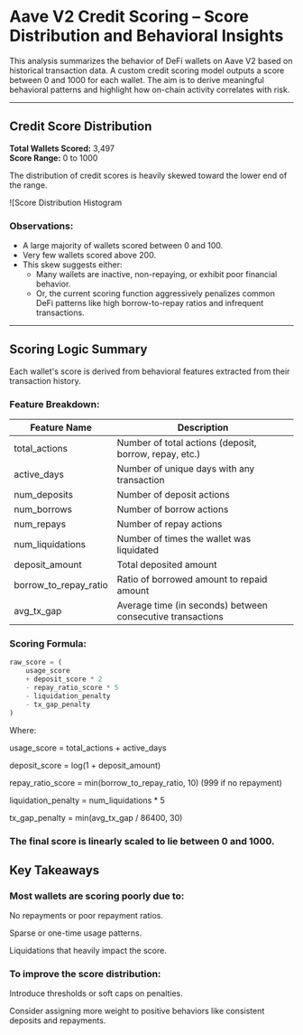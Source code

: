 # Aave V2 Credit Scoring – Score Distribution and Behavioral Insights

This analysis summarizes the behavior of DeFi wallets on Aave V2 based on historical transaction data. A custom credit scoring model outputs a score between 0 and 1000 for each wallet. The aim is to derive meaningful behavioral patterns and highlight how on-chain activity correlates with risk.

---

## Credit Score Distribution

**Total Wallets Scored:** 3,497  
**Score Range:** 0 to 1000

The distribution of credit scores is heavily skewed toward the lower end of the range.

![Score Distribution Histogram

### Observations:
- A large majority of wallets scored between 0 and 100.
- Very few wallets scored above 200.
- This skew suggests either:
  - Many wallets are inactive, non-repaying, or exhibit poor financial behavior.
  - Or, the current scoring function aggressively penalizes common DeFi patterns like high borrow-to-repay ratios and infrequent transactions.

---

## Scoring Logic Summary

Each wallet's score is derived from behavioral features extracted from their transaction history.

### Feature Breakdown:

| Feature Name            | Description                                                             |
|-------------------------|-------------------------------------------------------------------------|
| total_actions           | Number of total actions (deposit, borrow, repay, etc.)                  |
| active_days             | Number of unique days with any transaction                              |
| num_deposits            | Number of deposit actions                                               |
| num_borrows             | Number of borrow actions                                                |
| num_repays              | Number of repay actions                                                 |
| num_liquidations        | Number of times the wallet was liquidated                               |
| deposit_amount          | Total deposited amount                                                  |
| borrow_to_repay_ratio   | Ratio of borrowed amount to repaid amount                               |
| avg_tx_gap              | Average time (in seconds) between consecutive transactions              |

### Scoring Formula:

```python
raw_score = (
    usage_score
    + deposit_score * 2
    - repay_ratio_score * 5
    - liquidation_penalty
    - tx_gap_penalty
)
```
Where:

usage_score = total_actions + active_days

deposit_score = log(1 + deposit_amount)

repay_ratio_score = min(borrow_to_repay_ratio, 10) (999 if no repayment)

liquidation_penalty = num_liquidations * 5

tx_gap_penalty = min(avg_tx_gap / 86400, 30)

### The final score is linearly scaled to lie between 0 and 1000.

## Key Takeaways
### Most wallets are scoring poorly due to:

No repayments or poor repayment ratios.

Sparse or one-time usage patterns.

Liquidations that heavily impact the score.

### To improve the score distribution:

Introduce thresholds or soft caps on penalties.

Consider assigning more weight to positive behaviors like consistent deposits and repayments.


